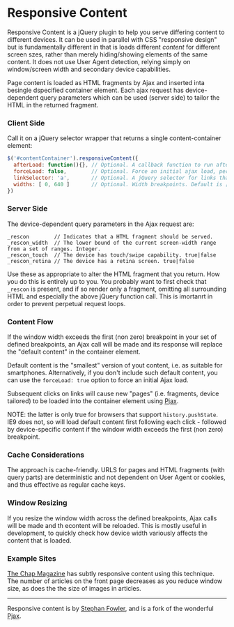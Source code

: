 # Responsive Content

Responsive Content is a jQuery plugin to help you serve differing content to different devices. 
It can be used in parallel with CSS "responsive design" but is fundamentally different in that is loads different 
_content_ for different screen szes, rather than merely hiding/showing elements of the same content. It does not use 
User Agent detection, relying simply on window/screen width and secondary device capabilities.

Page content is loaded as HTML fragments by Ajax and inserted inta  besingle dspecified container element. 
Each ajax request has device-dependent query parameters which can be used (server side) to tailor 
the HTML in the returned fragment.

### Client Side

Call it on a jQuery selector wrapper that returns a single content-container element: 

```javascript
$('#contentContainer').responsiveContent({
  afterLoad: function(){}, // Optional. A callback function to run after each ajax load
  forceLoad: false,        // Optional. Force an initial ajax load, perhaps if you don't have default content. Default is false
  linkSelector: 'a',       // Optional. A jQuery selector for links that should cause ajax loading. Default is 'a'.
  widths: [ 0, 640 ]       // Optional. Width breakpoints. Default is [ 0, 481, 768, 1024 ].
})
```

### Server Side

The device-dependent query parameters in the Ajax request are:
```
_rescon        // Indicates that a HTML fragment should be served.
_rescon_width  // The lower bound of the current screen-width range from a set of ranges. Integer. 
_rescon_touch  // The device has touch/swipe capability. true|false
_rescon_retina // The device has a retina screen. true|false
```
Use these as appropriate to alter the HTML fragment that you return. How you do this is entirely up to you. 
You probably want to first check that `_rescon` is present, and if so render only a fragment, 
omitting all surrounding HTML and especially the above jQuery function call. This is imortanrt 
in order to prevent perpetual request loops.

### Content Flow

If the window width exceeds the 
first (non zero) breakpoint in your set of defined breakpoints, an Ajax call will be made 
and its response will replace the "default content" in the container element. 

Default content is the "smallest" version of yout content, i.e. as suitable for smartphones. Alternatively, 
if you don't include such default content, you can use the `forceLoad: true` option to force an initial Ajax load.

Subsequent clicks on links will cause new "pages" (i.e. fragments, device tailored) to be loaded into the 
container element using [Pjax](https://github.com/defunkt/jquery-pjax). 

NOTE: the latter is only true for browsers that support `history.pushState`. IE9 does not, so will
load default content first following each click - followed by device-specific content if the window width exceeds the 
first (non zero) breakpoint.

### Cache Considerations

The approach is cache-friendly. URLS for pages and HTML fragments (with query parts) are deterministic 
and not dependent on User Agent or cookies, and thus effective as regular cache keys. 

### Window Resizing

If you resize the window width across the defined breakpoints, Ajax calls will be made and th econtent will 
be reloaded. This is mostly useful in development, to quickly check how device width variously affects the content 
that is loaded. 

### Example Sites

[The Chap Magazine](http://thechapmagazine.co.uk/) has subtly responsive content using this technique. The 
number of articles on the front page decreases as you reduce window size, as does the the size of 
images in articles.

***
Responsive content is by [Stephan Fowler](http://uk.linkedin.com/in/stephanfowler), and is a fork of 
the wonderful [Pjax](https://github.com/defunkt/jquery-pjax).